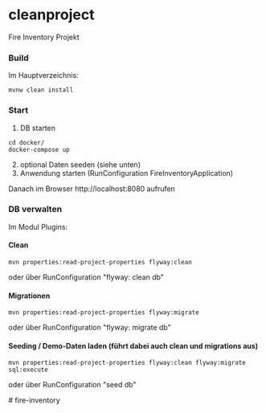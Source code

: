 # cleanproject
Fire Inventory Projekt

### Build
Im Hauptverzeichnis:
````
mvnw clean install
````

### Start
1. DB starten
````
cd docker/
docker-compose up
````
2. optional Daten seeden (siehe unten)
3. Anwendung starten (RunConfiguration FireInventoryApplication)

Danach im Browser http://localhost:8080 aufrufen

### DB verwalten
Im Modul Plugins:
#### Clean
````
mvn properties:read-project-properties flyway:clean
````
oder über RunConfiguration "flyway: clean db"

#### Migrationen
````
mvn properties:read-project-properties flyway:migrate
````
oder über RunConfiguration "flyway: migrate db"

#### Seeding / Demo-Daten laden (führt dabei auch clean und migrations aus)
````
mvn properties:read-project-properties flyway:clean flyway:migrate sql:execute
````
oder über RunConfiguration "seed db"

#   f i r e - i n v e n t o r y  
 